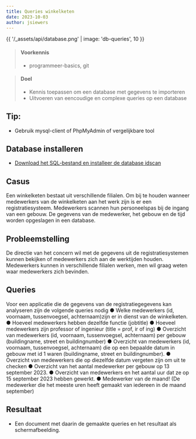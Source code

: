 ```yaml
---
title: Queries winkelketen 
date: 2023-10-03
author: jsiewers
---
```



{{ '/_assets/api/database.png' | image: 'db-queries', 10 }}

> #### Voorkennis
> * programmeer-basics, git

> #### Doel
> * Kennis toepassen om een database met gegevens te importeren
> * Uitvoeren van eencoudige en complexe queries op een database

## Tip:
* Gebruik mysql-client of PhpMyAdmin of vergelijkbare tool
## Database installeren
* [Download het SQL-bestand en installeer de database idscan](https://static.edutorial.nl/dbq/idscan.sql)

## Casus
Een winkelketen bestaat uit verschillende filialen. Om bij te houden wanneer medewerkers van de winkelketen aan het werk zijn is er een registratiesysteem. Medewerkers scannen hun personeelspas bij de ingang van een gebouw. De gegevens van de medewerker, het gebouw en de tijd worden opgeslagen in een database.

## Probleemstelling
De directie van het concern wil met de gegevens uit de registratiesystemen kunnen bekijken of medewerkers zich aan de werktijden houden. Medewerkers kunnen in verschillende filialen werken, men wil graag weten waar medewerkers zich bevinden.

## Queries
Voor een applicatie die de gegevens van de registratiegegevens kan analyseren zijn de volgende queries nodig
●	Welke medewerkers (id, voornaam, tussenvoegsel, achternaam)zijn er in dienst van de  winkelketen.
●	Hoeveel medewerkers hebben dezelfde functie (jobtitle)
●	Hoeveel medewerkers zijn professor of ingenieur (title = prof, ir of ing)
●	Overzicht van medewerkers (id, voornaam, tussenvoegsel, achternaam) per gebouw (buildingname, street en buildingnumber)
●	Overzicht van medewerkers (id, voornaam, tussenvoegsel, achternaam) die op een bepaalde datum in gebouw met id 1 waren (buildingname, street en buildingnumber).
●	Overzicht van medewerkers die op diezelfde datum vergeten zijn om uit te checken
●	Overzicht van het aantal medewerker per gebouw op 13 september 2023. 
●	Overzicht van medewerkers en het aantal uur dat ze op 15 september 2023 hebben gewerkt.
●	Medewerker van de maand! (De medewerker die het meeste uren heeft gemaakt van iedereen in de maand september)


## Resultaat
* Een document met daarin de gemaakte queries en het resultaat als schermafbeelding.